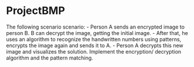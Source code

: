 # ProjectBMP
The following scenario scenario: 
	- Person A sends an encrypted image to person B. B can decrypt the image, getting the initial image. 
	- After that, he uses an algorithm to recognize the handwritten numbers using patterns, encrypts the image again and sends it to A. 
	- Person A decrypts this new image and visualizes the solution. 
Implement the encryption/ decryption algorithm and the pattern matching.
